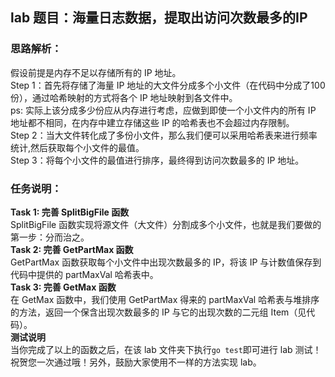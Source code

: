 ## lab 题目：海量日志数据，提取出访问次数最多的IP
### 思路解析：
假设前提是内存不足以存储所有的 IP 地址。<br>
Step 1：首先将存储了海量 IP 地址的大文件分成多个小文件（在代码中分成了100份），通过哈希映射的方式将各个 IP 地址映射到各文件中。<br>
ps: 实际上该分成多少份应从内存进行考虑，应做到即使一个小文件内的所有 IP 地址都不相同，在内存中建立存储这些 IP 的哈希表也不会超过内存限制。<br>
Step 2：当大文件转化成了多份小文件，那么我们便可以采用哈希表来进行频率统计,然后获取每个小文件的最值。<br>
Step 3：将每个小文件的最值进行排序，最终得到访问次数最多的 IP 地址。

### 任务说明：
**Task 1: 完善 SplitBigFile 函数**<br>
SplitBigFile 函数实现将源文件（大文件）分割成多个小文件，也就是我们要做的第一步：分而治之。<br>
**Task 2: 完善 GetPartMax 函数**<br>
GetPartMax 函数获取每个小文件中出现次数最多的 IP，将该 IP 与计数值保存到代码中提供的 partMaxVal 哈希表中。<br>
**Task 3: 完善 GetMax 函数**<br>
在 GetMax 函数中，我们使用 GetPartMax 得来的 partMaxVal 哈希表与堆排序的方法，返回一个保含出现次数最多的 IP 与它的出现次数的二元组 Item（见代码）。<br>
**测试说明**<br>
当你完成了以上的函数之后，在该 lab 文件夹下执行`go test`即可进行 lab 测试！祝贺您一次通过哦！另外，鼓励大家使用不一样的方法实现 lab。
